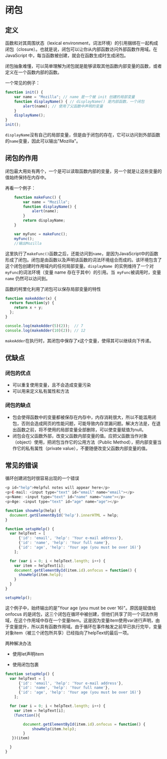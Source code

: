 # 闭包
## 定义
函数和对其周围状态（lexical environment，词法环境）的引用捆绑在一起构成闭包（closure）。也就是说，闭包可以让你从内部函数访问外部函数作用域。在 JavaScript 中，每当函数被创建，就会在函数生成时生成闭包。

闭包抽象难懂，可以简单理解为闭包就是能够读取其他函数内部变量的函数，或者定义在一个函数内部的函数。

一个常见的例子：
```javascript
function init() {
    var name = "Mozilla"; // name 是一个被 init 创建的局部变量
    function displayName() { // displayName() 是内部函数，一个闭包
        alert(name); // 使用了父函数中声明的变量
    }
    displayName();
}
init();

```
`displayName`沒有自己的局部变量，但是由于闭包的存在，它可以访问到外部函数的`name`变量，因此可以输出"Mozilla"。

## 闭包的作用
闭包最大用处有两个，一个是可以读取函数内部的变量，另一个就是让这些变量的值始终保持在内存中。

再看一个例子：

```javascript
    function makeFunc() {
        var name = "Mozilla";
        function displayName() {
            alert(name);
        }
        return displayName;
    }

    var myFunc = makeFunc();
    myFunc();
    //输出Mozilla
```

这里执行了`makeFunc()`函数之后，还能访问到`name`，是因为JavaScript中的函数形成了闭包。闭包是由函数以及声明该函数的词法环境组合而成的。该环境包含了这个闭包创建时作用域内的任何局部变量。`displayName `的实例维持了一个对`myFunc`的词法环境（变量 name 存在于其中）的引用。当` myFunc`被调用时，变量 `name` 仍然可以访问到。

函数的柯里化利用了闭包可以保存局部变量的特性

```javascript
function makeAdder(x) {
  return function(y) {
    return x + y;
  };
}

console.log(makeAdder(5)(2));  // 7
console.log(makeAdder(10)(2)); // 12

```

`makeAdder`在执行时，其闭包中保存了x这个变量，使得其可以继续向下传递。

## 优缺点

### 闭包的优点
- 可以重复使用变量，且不会造成变量污染
- 可以用来定义私有属性和方法

### 闭包的缺点
- 包会使得函数中的变量都被保存在内存中，内存消耗很大，所以不能滥用闭包，否则会造成网页的性能问题，可能导致内存泄漏问题。解决方法是，在退出函数之前，将不使用的局部变量全部删除，可以使变量赋值为null。
- 闭包会在父函数外部，改变父函数内部变量的值。应把父函数当作对象（object）使用，把闭包当作它的公用方法（Public Method），把内部变量当作它的私有属性（private value），不要随便改变父函数内部变量的值。

## 常见的错误
循环创建闭包时很容易出现的一个错误
```javascript
<p id="help">Helpful notes will appear here</p>
<p>E-mail: <input type="text" id="email" name="email"></p>
<p>Name: <input type="text" id="name" name="name"></p>
<p>Age: <input type="text" id="age" name="age"></p>


```

```javascript
function showHelp(help) {
  document.getElementById('help').innerHTML = help;
}

function setupHelp() {
  var helpText = [
      {'id': 'email', 'help': 'Your e-mail address'},
      {'id': 'name', 'help': 'Your full name'},
      {'id': 'age', 'help': 'Your age (you must be over 16)'}
    ];

  for (var i = 0; i < helpText.length; i++) {
    var item = helpText[i];
    document.getElementById(item.id).onfocus = function() {
      showHelp(item.help);
    }
  }
}

setupHelp(); 


```

这个例子中，始终输出的是"Your age (you must be over 16)"。原因是赋值给 onfocus 的是闭包，这三个闭包在循环中被创建，但他们共享了同一个词法作用域，在这个作用域中存在一个变量item。这是因为变量item使用var进行声明，由于变量提升，所以具有函数作用域。由于循环在事件触发之前早已执行完毕，变量对象item（被三个闭包所共享）已经指向了helpText的最后一项。

两种解决办法
- 使用let声明item

- 使用闭包包裹

``` javascript
function setupHelp() {
  var helpText = [
      {'id': 'email', 'help': 'Your e-mail address'},
      {'id': 'name', 'help': 'Your full name'},
      {'id': 'age', 'help': 'Your age (you must be over 16)'}
    ];

  for (var i = 0; i < helpText.length; i++) {
    var item = helpText[i];
   （function(){

        document.getElementById(item.id).onfocus = function() {
            showHelp(item.help);
        }
   })(item)

  }
}


```
